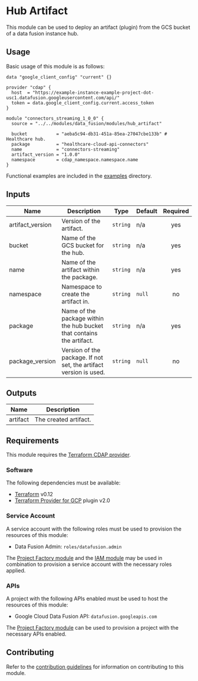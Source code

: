 # Hub Artifact

This module can be used to deploy an artifact (plugin) from the GCS bucket of
a data fusion instance hub.

## Usage

Basic usage of this module is as follows:

```hcl
data "google_client_config" "current" {}

provider "cdap" {
  host  = "https://example-instance-example-project-dot-usc1.datafusion.googleusercontent.com/api/"
  token = data.google_client_config.current.access_token
}

module "connectors_streaming_1_0_0" {
  source = "../../modules/data_fusion/modules/hub_artifact"

  bucket           = "aeba5c94-db31-451a-85ea-27047cbe133b" # Healthcare hub.
  package          = "healthcare-cloud-api-connectors"
  name             = "connectors-streaming"
  artifact_version = "1.0.0"
  namespace        = cdap_namespace.namespace.name
}
```

Functional examples are included in the
[examples](../../examples/) directory.

<!-- BEGINNING OF PRE-COMMIT-TERRAFORM DOCS HOOK -->
## Inputs

| Name | Description | Type | Default | Required |
|------|-------------|------|---------|:--------:|
| artifact\_version | Version of the artifact. | `string` | n/a | yes |
| bucket | Name of the GCS bucket for the hub. | `string` | n/a | yes |
| name | Name of the artifact within the package. | `string` | n/a | yes |
| namespace | Namespace to create the artifact in. | `string` | `null` | no |
| package | Name of the package within the hub bucket that contains the artifact. | `string` | n/a | yes |
| package\_version | Version of the package. If not set, the artifact version is used. | `string` | `null` | no |

## Outputs

| Name | Description |
|------|-------------|
| artifact | The created artifact. |

<!-- END OF PRE-COMMIT-TERRAFORM DOCS HOOK -->

## Requirements

This module requires the
[Terraform CDAP provider](https://googlecloudplatform.github.io/terraform-provider-cdap/).

### Software

The following dependencies must be available:

- [Terraform][terraform] v0.12
- [Terraform Provider for GCP][terraform-provider-gcp] plugin v2.0

### Service Account

A service account with the following roles must be used to provision
the resources of this module:

- Data Fusion Admin: `roles/datafusion.admin`

The [Project Factory module][project-factory-module] and the
[IAM module][iam-module] may be used in combination to provision a
service account with the necessary roles applied.

### APIs

A project with the following APIs enabled must be used to host the
resources of this module:

- Google Cloud Data Fusion API: `datafusion.googleapis.com`

The [Project Factory module][project-factory-module] can be used to
provision a project with the necessary APIs enabled.

## Contributing

Refer to the [contribution guidelines](./CONTRIBUTING.md) for
information on contributing to this module.

[iam-module]: https://registry.terraform.io/modules/terraform-google-modules/iam/google
[project-factory-module]: https://registry.terraform.io/modules/terraform-google-modules/project-factory/google
[terraform-provider-gcp]: https://www.terraform.io/docs/providers/google/index.html
[terraform]: https://www.terraform.io/downloads.html
